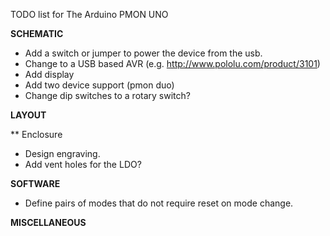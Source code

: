 TODO list for The Arduino PMON UNO

**SCHEMATIC**
* Add a switch or jumper to power the device from the usb.
* Change to a USB based AVR (e.g. http://www.pololu.com/product/3101)
* Add display
* Add two device support (pmon duo)
* Change dip switches to a rotary switch?

**LAYOUT**

** Enclosure
* Design engraving.
* Add vent holes for the LDO?

**SOFTWARE**
* Define pairs of modes that do not require reset on mode change.

**MISCELLANEOUS**




